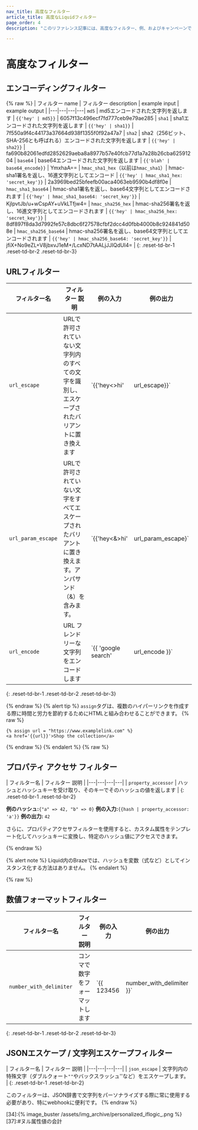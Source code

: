 ```yaml
---
nav_title: 高度なフィルター
article_title: 高度なLiquidフィルター
page_order: 4
description: "このリファレンス記事には、高度なフィルター、例、およびキャンペーンでの使用方法が一覧表示されています。"

---
```


# 高度なフィルター

## エンコーディングフィルター

{% raw %}
| フィルター name | フィルター description | example input | example output |
\|---|---|---|---|
`md5` | md5エンコードされた文字列を返します | `{{'hey' | md5}}` | 6057f13c496ecf7fd777ceb9e79ae285 |
`sha1` | sha1エンコードされた文字列を返します | `{{'hey' | sha1}}` | 7f550a9f4c44173a37664d938f1355f0f92a47a7 |
`sha2` | sha2（256ビット、SHA-256とも呼ばれる）エンコードされた文字列を返します | `{{'hey' | sha2}}` | fa690b82061edfd2852629aeba8a8977b57e40fcb77d1a7a28b26cba62591204 |
`base64` | base64エンコードされた文字列を返します | `{{'blah' | base64_encode}}` | YmxhaA== |
`hmac_sha1_hex`（以前は`hmac_sha1`）| hmac-sha1署名を返し、16進文字列としてエンコード | `{{'hey' | hmac_sha1_hex: 'secret_key'}}` | 2a3969bed25bfeefb00aca4063eb9590b4df8f0e |
`hmac_sha1_base64` | hmac-sha1署名を返し、base64文字列としてエンコードされます | `{{'hey' | hmac_sha1_base64: 'secret_key'}}` | KjlpvtJb/u+wCspAY+uVkLTfjw4= |
`hmac_sha256_hex` | hmac-sha256署名を返し、16進文字列としてエンコードされます | `{{'hey' | hmac_sha256_hex: 'secret_key'}}` | 8df897f8da3d7992fe57c8dbc6f27578cfbf2dcc4d0fbb4000b8c924841d508e |
`hmac_sha256_base64` | hmac-sha256署名を返し、base64文字列としてエンコードされます | `{{'hey' | hmac_sha256_base64: 'secret_key'}}` | jfiX+No9eZL+V8jbxvJ1eM+/LcxND7tAALjJJIQdUI4= |
{: .reset-td-br-1 .reset-td-br-2 .reset-td-br-3}

## URLフィルター

| フィルター名 | フィルター 説明 | 例の入力 | 例の出力 |
|---|---|---|---|
| `url_escape` | URLで許可されていない文字列内のすべての文字を識別し、エスケープされたバリアントに置き換えます | `{{'hey<>hi' | url_escape}}` | こんにちは |
| `url_param_escape` | URLで許可されていない文字をすべてエスケープされたバリアントに置き換えます。アンパサンド（&）を含みます。 | `{{'hey<&>hi' | url_param_escape}` | こんにちは |
| `url_encode` | URL フレンドリーな文字列をエンコードします | `{{ 'google search' | url_encode }}` | グーグル+検索 |
{: .reset-td-br-1 .reset-td-br-2 .reset-td-br-3}

{% endraw %}
{% alert tip %}
`assign`タグは、複数のハイパーリンクを作成する際に時間と労力を節約するためにHTMLと組み合わせることができます。
{% raw %}
```
{% assign url = "https://www.examplelink.com" %}
<a href='{{url}}'>Shop the collection</a>
```
{% endraw %}
{% endalert %}
{% raw %}

## プロパティ アクセサ フィルター

| フィルター名 | フィルター 説明 |
|---|---|---|---|
| `property_accessor` | ハッシュとハッシュキーを受け取り、そのキーでそのハッシュの値を返します |
{: .reset-td-br-1 .reset-td-br-2}

**例のハッシュ:**`{"a" => 42, "b" => 0}`
**例の入力:**`{{hash | property_accessor: 'a'}}`
**例の出力:** `42`

さらに、プロパティアクセサフィルターを使用すると、カスタム属性をテンプレート化してハッシュキーに変換し、特定のハッシュ値にアクセスできます。

{% endraw %}

{% alert note %}
Liquid内のBrazeでは、ハッシュを変数（式など）としてインスタンス化する方法はありません。
{% endalert %}

{% raw %}

## 数値フォーマットフィルター

| フィルター名 | フィルター 説明 | 例の入力 | 例の出力 |
|---|---|---|---|
| `number_with_delimiter` | コンマで数字をフォーマットします | `{{ 123456 | number_with_delimiter }}` | 123,456 |
{: .reset-td-br-1 .reset-td-br-2 .reset-td-br-3}

## JSONエスケープ / 文字列エスケープフィルター

| フィルター名 | フィルター 説明 |
|---|---|---|---|
| `json_escape` | 文字列内の特殊文字（ダブルクォート`""`やバックスラッシュ''など）をエスケープします。 |
{: .reset-td-br-1 .reset-td-br-2}

このフィルターは、JSON辞書で文字列をパーソナライズする際に常に使用する必要があり、特にwebhookに便利です。
{% endraw %}


[31]:https://docs.shopify.com/themes/liquid/tags/variable-tags
[32]:https://docs.shopify.com/themes/liquid/tags/iteration-tags
[34]:{% image_buster /assets/img_archive/personalized_iflogic_.png %}
[37]:\#ヌル属性値の会計
